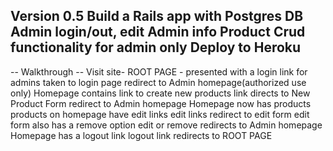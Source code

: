 Version 0.5
  Build a Rails app with Postgres DB
  Admin login/out, edit Admin info
  Product Crud functionality for admin only
  Deploy to Heroku
  -----------
  -- Walkthrough --
  Visit site- ROOT PAGE - presented with a login link for admins
  taken to login page
  redirect to Admin homepage(authorized use only)
  Homepage contains link to create new products
  link directs to New Product Form
  redirect to Admin homepage
  Homepage now has products
  products on homepage have edit links
  edit links redirect to edit form
  edit form also has a remove option
  edit or remove redirects to Admin homepage
  Homepage has a logout link
  logout link redirects to ROOT PAGE
